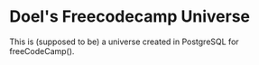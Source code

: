 # Doel's Freecodecamp Universe
This is (supposed to be) a universe created in PostgreSQL for freeCodeCamp().
